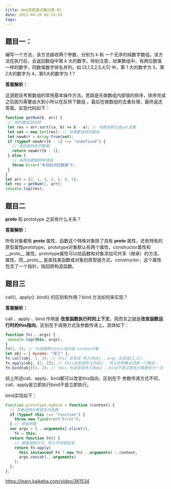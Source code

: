 ```yaml
---
title: Web百题面试集训营-01
date: 2021-04-26 02:15:53
tags:
---
```


## 题目一：

编写一个方法，该方法接收两个参数，分别为 k 和 一个无序的纯数字数组。该方法在执行后，会返回数组中第 k 大的数字。特别注意，如果数组中，有两位数值一样的数字，同数值数字排名并列。如 [3,1,3,2,5,4,5] 中，第 1 大的数字为 5，第2大的数字为 4，第5大的数字为 1？

**答案解析：** 

这道题目考察数组的常用基本操作方法。思路是先做数组内部值的排序，排序完成之后因为需要由大到小所以在反转下数组 。最后在做数组的去重处理，最终返还答案。实现代码如下：

 ```js
function getNum(k, arr) {
  // 排列数组及反转
  let res = arr.sort((a, b) => b - a); // 将数组转化成set去重
  let set = new Set(res); // 将类数组转回数组
  let newArr = Array.from(set);
  if (typeof newArr[k - 1] !== "undefined") {
    // 返回查找到的数据
    return newArr[k - 1];
  } else {
    // 未找到数据排除错误
    throw Error("未找到对应数据");
  }
}
let arr = [3, 1, 3, 2, 5, 4, 5];
let res = getNum(1, arr);
console.log(res);

 ```





## 题目二

__proto__ 和 prototype 之前有什么关系？



**答案解析：**  

所有对象都有 __proto__ 属性，函数这个特殊对象除了具有 __proto__ 属性，还有特有的原型属性prototype。prototype对象默认有两个属性，constructor属性和__proto__ 属性。prototype属性可以给函数和对象添加可共享（继承）的方法、属性，而__proto__ 是查找某函数或对象的原型链方式。constructor，这个属性包含了一个指针，指回原构造函数。



 

## 题目三

call(), .apply() .bind() 的区别和作用？bind 方法如何来实现？



**答案解析：**

 call 、apply 、bind 作用是 **改变函数执行时的上下文**，简而言之就是**改变函数运行时的this指向**。区别在于调用方式及参数传递上。具体如下：

 ```js
function fn(...args) {
  console.log(this, args);
}
fn(1, 2); // fn函数默认this指向是 window对象
let obj = { myname: "张三" };
fn.call(obj, 1, 2); // this 会变成 传入的obj ，args 会变成[1,2];
fn.apply(obj, [1, 2]); // this会变成传入的obj ，传入的参数必须是一个数组；
fn.bind(obj)(1, 2); // this 也会变成传入的obj ，bind不是立即执行需要执行一次
 ```



综上所述call、apply、bind都可以改变this指向，区别在于 参数传递方式不同，call、apply是立即执行bind不是立即执行。

bind实现如下：

```js
Function.prototype.myBind = function (context) {
  // 判断调用对象是否为函数
  if (typeof this !== "function") {
    throw new TypeError("Error");
  } // 获取参数
  var args = [...arguments].slice(1),
    fn = this;
  return function Fn() {
    // 根据调用方式，传入不同绑定值
    return fn.apply(
      this instanceof Fn ? new fn(...arguments) : context,
      args.concat(...arguments)
    );
  };
};
```


https://learn.kaikeba.com/video/361534